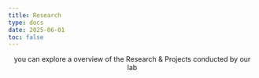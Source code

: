 ```yaml
---
title: Research
type: docs
date: 2025-06-01
toc: false
---
```


<p style="text-align:center;">
you can explore a overview of the Research & Projects conducted by our lab
</p>

<br>